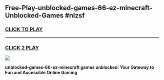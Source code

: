 
## Free-Play-unblocked-games-66-ez-minecraft-Unblocked-Games #nlzsf
<h3>
<a href="https://news.freeplayer.one?title=unblocked-games-66-ez-minecraft&ref=8M">CLICK TO PLAY</a></h3>
<hr>

<h3>
<a href="https://news.freeplayer.one?title=unblocked-games-66-ez-minecraft&ref=8M">CLICK 2 PLAY</a>
  
</h3>

<a href="https://news.freeplayer.one?title=unblocked-games-66-ez-minecraft&ref=8M"><img src="https://clearcache.store/games.png"></a>


**unblocked-games-66-ez-minecraft games unblocked: Your Gateway to Fun and Accessible Online Gaming**
